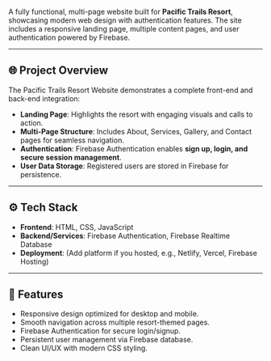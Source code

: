 A fully functional, multi-page website built for **Pacific Trails Resort**, showcasing modern web design with authentication features. The site includes a responsive landing page, multiple content pages, and user authentication powered by Firebase.

---

## 🌐 Project Overview
The Pacific Trails Resort Website demonstrates a complete front-end and back-end integration:
- **Landing Page**: Highlights the resort with engaging visuals and calls to action.  
- **Multi-Page Structure**: Includes About, Services, Gallery, and Contact pages for seamless navigation.  
- **Authentication**: Firebase Authentication enables **sign up, login, and secure session management**.  
- **User Data Storage**: Registered users are stored in Firebase for persistence.

---

## ⚙️ Tech Stack
- **Frontend**: HTML, CSS, JavaScript  
- **Backend/Services**: Firebase Authentication, Firebase Realtime Database  
- **Deployment**: (Add platform if you hosted, e.g., Netlify, Vercel, Firebase Hosting)

---

## 🚀 Features
- Responsive design optimized for desktop and mobile.  
- Smooth navigation across multiple resort-themed pages.  
- Firebase Authentication for secure login/signup.  
- Persistent user management via Firebase database.  
- Clean UI/UX with modern CSS styling.  
